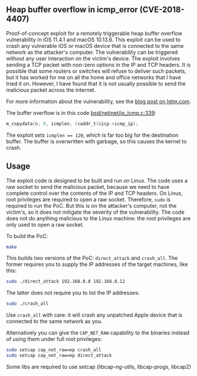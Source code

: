 ## Heap buffer overflow in icmp_error (CVE-2018-4407)

Proof-of-concept exploit for a remotely triggerable heap buffer overflow vulnerability in iOS 11.4.1 and macOS 10.13.6. This exploit can be used to crash any vulnerable iOS or macOS device that is connected to the same network as the attacker's computer. The vulnerability can be triggered without any user interaction on the victim's device. The exploit involves sending a TCP packet with non-zero options in the IP and TCP headers. It is possible that some routers or switches will refuse to deliver such packets, but it has worked for me on all the home and office networks that I have tried it on. However, I have found that it is not usually possible to send the malicious packet across the internet. 

For more information about the vulnerability, see the [blog post on lgtm.com](https://lgtm.com/blog/apple_xnu_icmp_error_CVE-2018-4407).

The buffer overflow is in this code [bsd/netinet/ip_icmp.c:339](https://github.com/apple/darwin-xnu/blob/0a798f6738bc1db01281fc08ae024145e84df927/bsd/netinet/ip_icmp.c#L339):

```c
m_copydata(n, 0, icmplen, (caddr_t)&icp->icmp_ip);
```

The exploit sets `icmplen == 120`, which is far too big for the destination buffer. The buffer is overwritten with garbage, so this causes the kernel to crash.

## Usage

The exploit code is designed to be built and run on Linux. The code uses a raw socket to send the malicious packet, because we need to have complete control over the contents of the IP and TCP headers. On Linux, root privileges are required to open a raw socket. Therefore, `sudo` is required to run the PoC. But this is on the attacker's computer, not the victim's, so it does not mitigate the severity of the vulnerability. The code does not do anything malicious to the Linux machine: the root privileges are only used to open a raw socket.

To build the PoC:

```bash
make
```

This builds two versions of the PoC: `direct_attack` and `crash_all`. The former requires you to supply the IP addresses of the target machines, like this:

```bash
sudo ./direct_attack 192.168.0.8 192.168.0.12
```

The latter does not require you to list the IP addresses:

```bash
sudo ./crash_all
```

Use `crash_all` with care: it will crash any unpatched Apple device that is connected to the same network as you.

Alternatively you can give the `CAP_NET_RAW` capability to the binaries instead of using them under full root privileges:

```bash
sudo setcap cap_net_raw=ep crash_all
sudo setcap cap_net_raw=ep direct_attack
```

Some libs are required to use setcap (libcap-ng-utils, libcap-progs, libcap2)
